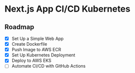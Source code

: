 # Next.js App CI/CD Kubernetes

## Roadmap

- [x] Set Up a Simple Web App
- [x] Create Dockerfile
- [x] Push Image to AWS ECR
- [x] Set Up Kubernetes Deployment
- [x] Deploy to AWS EKS
- [ ] Automate CI/CD with GitHub Actions
